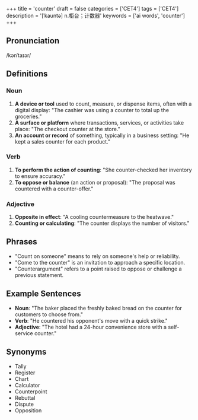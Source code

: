 +++
title = 'counter'
draft = false
categories = ['CET4']
tags = ['CET4']
description = '[ˈkauntə] n.柜台；计数器'
keywords = ['ai words', 'counter']
+++

## Pronunciation
/kənˈtaɪər/

## Definitions
### Noun
1. **A device or tool** used to count, measure, or dispense items, often with a digital display: "The cashier was using a counter to total up the groceries."
2. **A surface or platform** where transactions, services, or activities take place: "The checkout counter at the store."
3. **An account or record** of something, typically in a business setting: "He kept a sales counter for each product."

### Verb
1. **To perform the action of counting**: "She counter-checked her inventory to ensure accuracy."
2. **To oppose or balance** (an action or proposal): "The proposal was countered with a counter-offer."

### Adjective
1. **Opposite in effect**: "A cooling countermeasure to the heatwave."
2. **Counting or calculating**: "The counter displays the number of visitors."

## Phrases
- "Count on someone" means to rely on someone's help or reliability.
- "Come to the counter" is an invitation to approach a specific location.
- "Counterargument" refers to a point raised to oppose or challenge a previous statement.

## Example Sentences
- **Noun**: "The baker placed the freshly baked bread on the counter for customers to choose from."
- **Verb**: "He countered his opponent's move with a quick strike."
- **Adjective**: "The hotel had a 24-hour convenience store with a self-service counter."

## Synonyms
- Tally
- Register
- Chart
- Calculator
- Counterpoint
- Rebuttal
- Dispute
- Opposition
